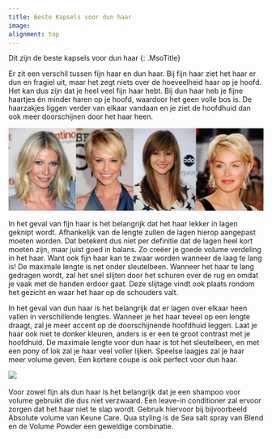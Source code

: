 ```yaml
---
title: Beste Kapsels voor dun haar
image:
alignment: top
---
```


Dit zijn de beste kapsels voor dun haar
{: .MsoTitle}

Er zit een verschil tussen fijn haar en dun haar. Bij fijn haar ziet het haar er dun en fragiel uit, maar het zegt niets over de hoeveelheid haar op je hoofd. Het kan dus zijn dat je heel veel fijn haar hebt. Bij dun haar heb je fijne haartjes &eacute;n minder haren op je hoofd, waardoor het geen volle bos is. De haarzakjes liggen verder van elkaar vandaan en je ziet de hoofdhuid dan ook meer doorschijnen door het haar heen.

![](/uploads/kapper-dun-haar-beste-kapsel-veel-1.jpg)

In het geval van fijn haar is het belangrijk dat het haar lekker in lagen geknipt wordt. Afhankelijk van de lengte zullen de lagen hierop aangepast moeten worden. Dat betekent dus niet per definitie dat de lagen heel kort moeten zijn, maar juist goed in balans. Zo cre&euml;er je goede volume verdeling in het haar. Want ook fijn haar kan te zwaar worden wanneer de laag te lang is! De maximale lengte is net onder sleutelbeen. Wanneer het haar te lang gedragen wordt, zal het snel slijten door het schuren over de rug en omdat je vaak met de handen erdoor gaat. Deze slijtage vindt ook plaats rondom het gezicht en waar het haar op de schouders valt.

In het geval van dun haar is het belangrijk dat er lagen over elkaar heen vallen in verschillende lengtes. Wanneer je het haar teveel op een lengte draagt, zal je meer accent op de doorschijnende hoofdhuid leggen. Laat je haar ook niet te donker kleuren, anders is er een te groot contrast met je hoofdhuid. De maximale lengte voor dun haar is tot het sleutelbeen, en met een pony of lok zal je haar veel voller lijken. Speelse laagjes zal je haar meer volume geven. Een kortere coupe is ook perfect voor dun haar.

![](blob:https://app.cloudcannon.com/fe2723bb-756c-4c95-90b9-3135db338063)

Voor zowel fijn als dun haar is het belangrijk dat je een shampoo voor volume gebruikt die dus niet verzwaard. Een leave-in conditioner zal ervoor zorgen dat het haar niet te slap wordt. Gebruik hiervoor bij bijvoorbeeld Absolute volume van Keune Care. Qua styling is de Sea salt spray van Blend en de Volume Powder een geweldige combinatie.